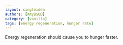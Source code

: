 ```yaml
---
layout: singleidea
authors: [AmyBSOD]
category: [vanilla]
tags: [energy regeneration, hunger rate]
---
```

Energy regeneration should cause you to hunger faster.
